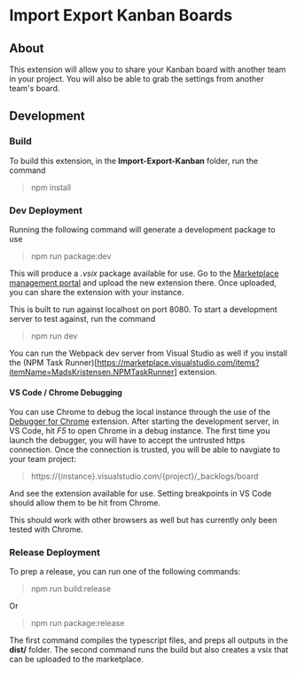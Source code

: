 # Import Export Kanban Boards

## About
This extension will allow you to share your Kanban board with another team in your project. You will also be able to grab the settings from another team's board.

## Development

### Build
To build this extension, in the **Import-Export-Kanban** folder, run the command

> npm install

### Dev Deployment
Running the following command will generate a development package to use

> npm run package:dev

This will produce a *.vsix* package available for use. Go to the [Marketplace management portal](https://marketplace.visualstudio.com/manage) and upload the new extension there. Once uploaded, you can share the extension with your instance.

This is built to run against localhost on port 8080. To start a development server to test against, run the command

> npm run dev

You can run the Webpack dev server from Visual Studio as well if you install the (NPM Task Runner)[https://marketplace.visualstudio.com/items?itemName=MadsKristensen.NPMTaskRunner] extension.

#### VS Code / Chrome Debugging
You can use Chrome to debug the local instance through the use of the [Debugger for Chrome](https://marketplace.visualstudio.com/items?itemName=msjsdiag.debugger-for-chrome) extension. After starting the development server, in VS Code, hit *F5* to open Chrome in a debug instance. The first time you launch the debugger, you will have to accept the untrusted https connection. Once the connection is trusted, you will be able to navgiate to your team project:

> https://{instance}.visualstudio.com/{project}/_backlogs/board

And see the extension available for use. Setting breakpoints in VS Code should allow them to be hit from Chrome.

This should work with other browsers as well but has currently only been tested with Chrome.

### Release Deployment
To prep a release, you can run one of the following commands:

> npm run build:release

Or

> npm run package:release

The first command compiles the typescript files, and preps all outputs in the **dist/** folder. The second command runs the build but also creates a vsix that can be uploaded to the marketplace.